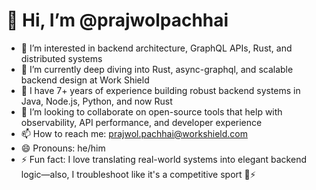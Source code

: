 # 👋 Hi, I’m @prajwolpachhai

- 👀 I’m interested in backend architecture, GraphQL APIs, Rust, and distributed systems
- 🌱 I’m currently deep diving into Rust, async-graphql, and scalable backend design at Work Shield
- 💼 I have 7+ years of experience building robust backend systems in Java, Node.js, Python, and now Rust
- 💞️ I’m looking to collaborate on open-source tools that help with observability, API performance, and developer experience
- 📫 How to reach me: [prajwol.pachhai@workshield.com](mailto:prajwol.pachhai@workshield.com)
- 😄 Pronouns: he/him
- ⚡ Fun fact: I love translating real-world systems into elegant backend logic—also, I troubleshoot like it's a competitive sport 🔧⚡

